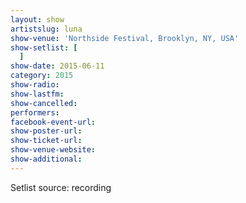 ```yaml
---
layout: show
artistslug: luna
show-venue: 'Northside Festival, Brooklyn, NY, USA'
show-setlist: [
  ]
show-date: 2015-06-11
category: 2015
show-radio: 
show-lastfm: 
show-cancelled: 
performers: 
facebook-event-url: 
show-poster-url: 
show-ticket-url: 
show-venue-website: 
show-additional: 
---
```


Setlist source: recording